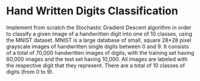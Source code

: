 # Hand Written Digits Classification
Implement from scratch the Stochastic Gradient Descent algorithm in order to classify a given image of a handwritten digit into one of 10 classes, using the MNIST dataset.
MNIST is a large database of small, square 28*28 pixel grayscale images of handwritten single digits between 0 and 9. It consists of a total of 70,000 handwritten images of digits, with the training set having 60,000 images and the test set having 10,000. All images are labeled with the respective digit that they represent. There are a total of 10 classes of digits (from 0 to 9).
